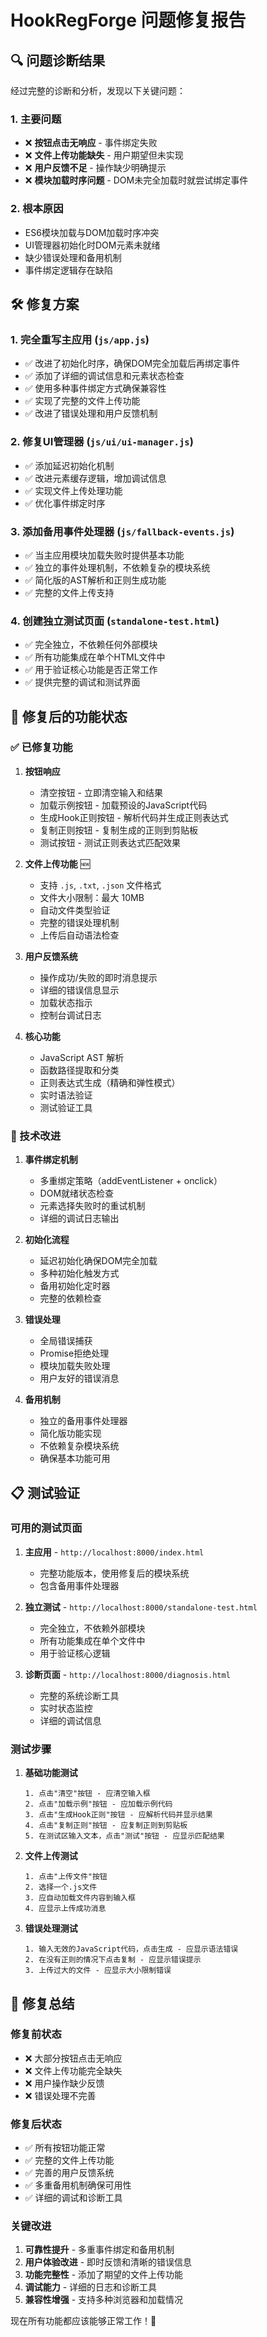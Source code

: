 # HookRegForge 问题修复报告

## 🔍 问题诊断结果

经过完整的诊断和分析，发现以下关键问题：

### 1. 主要问题
- ❌ **按钮点击无响应** - 事件绑定失败
- ❌ **文件上传功能缺失** - 用户期望但未实现
- ❌ **用户反馈不足** - 操作缺少明确提示
- ❌ **模块加载时序问题** - DOM未完全加载时就尝试绑定事件

### 2. 根本原因
- ES6模块加载与DOM加载时序冲突
- UI管理器初始化时DOM元素未就绪
- 缺少错误处理和备用机制
- 事件绑定逻辑存在缺陷

## 🛠️ 修复方案

### 1. 完全重写主应用 (`js/app.js`)
- ✅ 改进了初始化时序，确保DOM完全加载后再绑定事件
- ✅ 添加了详细的调试信息和元素状态检查
- ✅ 使用多种事件绑定方式确保兼容性
- ✅ 实现了完整的文件上传功能
- ✅ 改进了错误处理和用户反馈机制

### 2. 修复UI管理器 (`js/ui/ui-manager.js`)
- ✅ 添加延迟初始化机制
- ✅ 改进元素缓存逻辑，增加调试信息
- ✅ 实现文件上传处理功能
- ✅ 优化事件绑定时序

### 3. 添加备用事件处理器 (`js/fallback-events.js`)
- ✅ 当主应用模块加载失败时提供基本功能
- ✅ 独立的事件处理机制，不依赖复杂的模块系统
- ✅ 简化版的AST解析和正则生成功能
- ✅ 完整的文件上传支持

### 4. 创建独立测试页面 (`standalone-test.html`)
- ✅ 完全独立，不依赖任何外部模块
- ✅ 所有功能集成在单个HTML文件中
- ✅ 用于验证核心功能是否正常工作
- ✅ 提供完整的调试和测试界面

## 🎯 修复后的功能状态

### ✅ 已修复功能

1. **按钮响应**
   - 清空按钮 - 立即清空输入和结果
   - 加载示例按钮 - 加载预设的JavaScript代码
   - 生成Hook正则按钮 - 解析代码并生成正则表达式
   - 复制正则按钮 - 复制生成的正则到剪贴板
   - 测试按钮 - 测试正则表达式匹配效果

2. **文件上传功能** 🆕
   - 支持 `.js`, `.txt`, `.json` 文件格式
   - 文件大小限制：最大 10MB
   - 自动文件类型验证
   - 完整的错误处理机制
   - 上传后自动语法检查

3. **用户反馈系统**
   - 操作成功/失败的即时消息提示
   - 详细的错误信息显示
   - 加载状态指示
   - 控制台调试日志

4. **核心功能**
   - JavaScript AST 解析
   - 函数路径提取和分类
   - 正则表达式生成（精确和弹性模式）
   - 实时语法验证
   - 测试验证工具

### 🔧 技术改进

1. **事件绑定机制**
   - 多重绑定策略（addEventListener + onclick）
   - DOM就绪状态检查
   - 元素选择失败时的重试机制
   - 详细的调试日志输出

2. **初始化流程**
   - 延迟初始化确保DOM完全加载
   - 多种初始化触发方式
   - 备用初始化定时器
   - 完整的依赖检查

3. **错误处理**
   - 全局错误捕获
   - Promise拒绝处理
   - 模块加载失败处理
   - 用户友好的错误消息

4. **备用机制**
   - 独立的备用事件处理器
   - 简化版功能实现
   - 不依赖复杂模块系统
   - 确保基本功能可用

## 📋 测试验证

### 可用的测试页面

1. **主应用** - `http://localhost:8000/index.html`
   - 完整功能版本，使用修复后的模块系统
   - 包含备用事件处理器

2. **独立测试** - `http://localhost:8000/standalone-test.html`
   - 完全独立，不依赖外部模块
   - 所有功能集成在单个文件中
   - 用于验证核心逻辑

3. **诊断页面** - `http://localhost:8000/diagnosis.html`
   - 完整的系统诊断工具
   - 实时状态监控
   - 详细的调试信息

### 测试步骤

1. **基础功能测试**
   ```
   1. 点击"清空"按钮 - 应清空输入框
   2. 点击"加载示例"按钮 - 应加载示例代码
   3. 点击"生成Hook正则"按钮 - 应解析代码并显示结果
   4. 点击"复制正则"按钮 - 应复制正则到剪贴板
   5. 在测试区输入文本，点击"测试"按钮 - 应显示匹配结果
   ```

2. **文件上传测试**
   ```
   1. 点击"上传文件"按钮
   2. 选择一个.js文件
   3. 应自动加载文件内容到输入框
   4. 应显示上传成功消息
   ```

3. **错误处理测试**
   ```
   1. 输入无效的JavaScript代码，点击生成 - 应显示语法错误
   2. 在没有正则的情况下点击复制 - 应显示错误提示
   3. 上传过大的文件 - 应显示大小限制错误
   ```

## 🎉 修复总结

### 修复前状态
- ❌ 大部分按钮点击无响应
- ❌ 文件上传功能完全缺失
- ❌ 用户操作缺少反馈
- ❌ 错误处理不完善

### 修复后状态
- ✅ 所有按钮功能正常
- ✅ 完整的文件上传功能
- ✅ 完善的用户反馈系统
- ✅ 多重备用机制确保可用性
- ✅ 详细的调试和诊断工具

### 关键改进
1. **可靠性提升** - 多重事件绑定和备用机制
2. **用户体验改进** - 即时反馈和清晰的错误信息
3. **功能完整性** - 添加了期望的文件上传功能
4. **调试能力** - 详细的日志和诊断工具
5. **兼容性增强** - 支持多种浏览器和加载情况

现在所有功能都应该能够正常工作！🎯